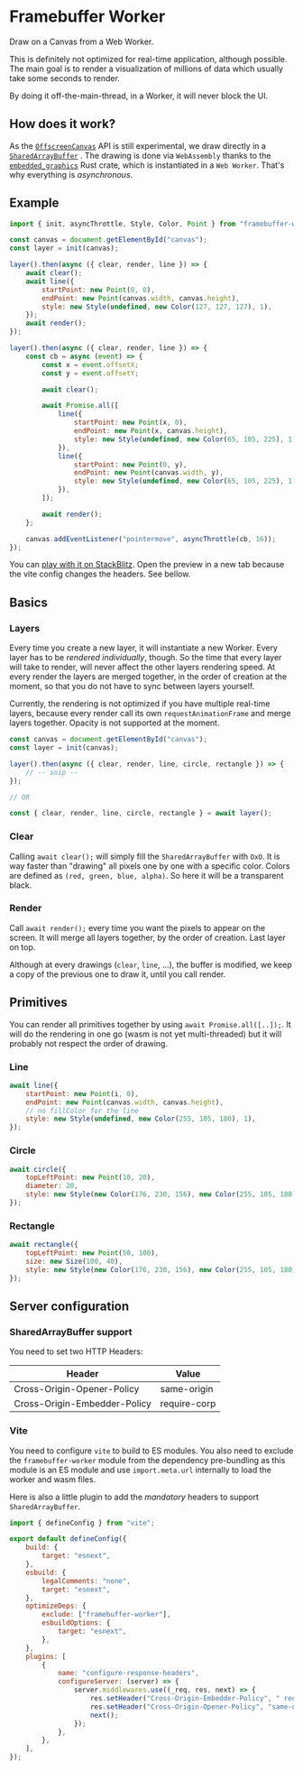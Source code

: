 # Framebuffer Worker

Draw on a Canvas from a Web Worker.

This is definitely not optimized for real-time application, although possible. The main goal is to render a
visualization of millions of data which usually take some seconds to render.

By doing it off-the-main-thread, in a Worker, it will never block the UI.

## How does it work?

As the [`OffscreenCanvas`](https://developer.mozilla.org/en-US/docs/Web/API/OffscreenCanvas) API is still experimental,
we draw directly in
a [`SharedArrayBuffer`](https://developer.mozilla.org/en-US/docs/Web/JavaScript/Reference/Global_Objects/SharedArrayBuffer)
.
The drawing is done via `WebAssembly` thanks to
the [`embedded_graphics`](https://docs.rs/embedded-graphics/latest/embedded_graphics/index.html) Rust crate, which is
instantiated in a `Web Worker`.
That's why everything is _asynchronous_.

## Example

```javascript
import { init, asyncThrottle, Style, Color, Point } from "framebuffer-worker";

const canvas = document.getElementById("canvas");
const layer = init(canvas);

layer().then(async ({ clear, render, line }) => {
	await clear();
	await line({
		startPoint: new Point(0, 0),
		endPoint: new Point(canvas.width, canvas.height),
		style: new Style(undefined, new Color(127, 127, 127), 1),
	});
	await render();
});

layer().then(async ({ clear, render, line }) => {
	const cb = async (event) => {
		const x = event.offsetX;
		const y = event.offsetY;

		await clear();

		await Promise.all([
			line({
				startPoint: new Point(x, 0),
				endPoint: new Point(x, canvas.height),
				style: new Style(undefined, new Color(65, 105, 225), 1),
			}),
			line({
				startPoint: new Point(0, y),
				endPoint: new Point(canvas.width, y),
				style: new Style(undefined, new Color(65, 105, 225), 1),
			}),
		]);

		await render();
	};

	canvas.addEventListener("pointermove", asyncThrottle(cb, 16));
});
```

You can [play with it on StackBlitz](https://stackblitz.com/edit/framebuffer-worker?file=src/main.ts&view=editor).
Open the preview in a new tab because the vite config changes the headers. See bellow.

## Basics

### Layers

Every time you create a new layer, it will instantiate a new Worker. Every layer has to be _rendered individually_, though.
So the time that every layer will take to render, will never affect the other layers rendering speed.
At every render the layers are merged together, in the order of creation at the moment, so that you do not have to sync between layers yourself.

Currently, the rendering is not optimized if you have multiple real-time layers, because every render call its own `requestAnimationFrame` and merge layers together.
Opacity is not supported at the moment.

```javascript
const canvas = document.getElementById("canvas");
const layer = init(canvas);

layer().then(async ({ clear, render, line, circle, rectangle }) => {
	// -- snip --
});

// OR

const { clear, render, line, circle, rectangle } = await layer();
```

### Clear

Calling `await clear();` will simply fill the `SharedArrayBuffer` with `OxO`.
It is way faster than "drawing" all pixels one by one with a specific color.
Colors are defined as `(red, green, blue, alpha)`. So here it will be a transparent black.

### Render

Call `await render();` every time you want the pixels to appear on the screen.
It will merge all layers together, by the order of creation. Last layer on top.

Although at every drawings (`clear`, `line`, ...), the buffer is modified, we keep a copy of the previous one to draw it, until you call render.

## Primitives

You can render all primitives together by using `await Promise.all([..]);`.
It will do the rendering in one go (wasm is not yet multi-threaded) but it will probably not respect the order of drawing.

### Line

```javascript
await line({
	startPoint: new Point(i, 0),
	endPoint: new Point(canvas.width, canvas.height),
	// no fillColor for the line
	style: new Style(undefined, new Color(255, 105, 180), 1),
});
```

### Circle

```javascript
await circle({
	topLeftPoint: new Point(10, 20),
	diameter: 20,
	style: new Style(new Color(176, 230, 156), new Color(255, 105, 180), 2),
});
```

### Rectangle

```javascript
await rectangle({
	topLeftPoint: new Point(50, 100),
	size: new Size(100, 40),
	style: new Style(new Color(176, 230, 156), new Color(255, 105, 180), 1),
});
```

## Server configuration

### SharedArrayBuffer support

You need to set two HTTP Headers:

| Header                       | Value        |
| ---------------------------- | ------------ |
| Cross-Origin-Opener-Policy   | same-origin  |
| Cross-Origin-Embedder-Policy | require-corp |

### Vite

You need to configure `vite` to build to ES modules.
You also need to exclude the `framebuffer-worker` module from the dependency pre-bundling as this module is an ES module
and use `import.meta.url` internally to load the worker and wasm files.

Here is also a little plugin to add the _mandatory_ headers to support `SharedArrayBuffer`.

```javascript
import { defineConfig } from "vite";

export default defineConfig({
	build: {
		target: "esnext",
	},
	esbuild: {
		legalComments: "none",
		target: "esnext",
	},
	optimizeDeps: {
		exclude: ["framebuffer-worker"],
		esbuildOptions: {
			target: "esnext",
		},
	},
	plugins: [
		{
			name: "configure-response-headers",
			configureServer: (server) => {
				server.middlewares.use((_req, res, next) => {
					res.setHeader("Cross-Origin-Embedder-Policy", " require-corp");
					res.setHeader("Cross-Origin-Opener-Policy", "same-origin");
					next();
				});
			},
		},
	],
});
```
